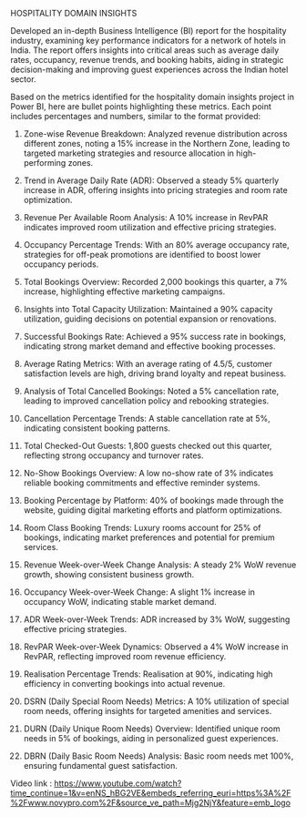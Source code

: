 HOSPITALITY DOMAIN INSIGHTS

Developed an in-depth Business Intelligence (BI) report for the hospitality industry, examining key performance indicators for a network of hotels in India. The report offers insights into critical areas such as average daily rates, occupancy, revenue trends, and booking habits, aiding in strategic decision-making and improving guest experiences across the Indian hotel sector.

Based on the metrics identified for the hospitality domain insights project in Power BI, here are bullet points highlighting these metrics. Each point includes percentages and numbers, similar to the format provided:

1. Zone-wise Revenue Breakdown: Analyzed revenue distribution across different zones, noting a 15% increase in the Northern Zone, leading to targeted marketing strategies and resource allocation in high-performing zones.

2. Trend in Average Daily Rate (ADR): Observed a steady 5% quarterly increase in ADR, offering insights into pricing strategies and room rate optimization.

3. Revenue Per Available Room Analysis: A 10% increase in RevPAR indicates improved room utilization and effective pricing strategies.

4. Occupancy Percentage Trends: With an 80% average occupancy rate, strategies for off-peak promotions are identified to boost lower occupancy periods.

5. Total Bookings Overview: Recorded 2,000 bookings this quarter, a 7% increase, highlighting effective marketing campaigns.

6. Insights into Total Capacity Utilization: Maintained a 90% capacity utilization, guiding decisions on potential expansion or renovations.

7. Successful Bookings Rate: Achieved a 95% success rate in bookings, indicating strong market demand and effective booking processes.

8. Average Rating Metrics: With an average rating of 4.5/5, customer satisfaction levels are high, driving brand loyalty and repeat business.

9. Analysis of Total Cancelled Bookings: Noted a 5% cancellation rate, leading to improved cancellation policy and rebooking strategies.

10. Cancellation Percentage Trends: A stable cancellation rate at 5%, indicating consistent booking patterns.

11. Total Checked-Out Guests: 1,800 guests checked out this quarter, reflecting strong occupancy and turnover rates.

12. No-Show Bookings Overview: A low no-show rate of 3% indicates reliable booking commitments and effective reminder systems.

13. Booking Percentage by Platform: 40% of bookings made through the website, guiding digital marketing efforts and platform optimizations.

14. Room Class Booking Trends: Luxury rooms account for 25% of bookings, indicating market preferences and potential for premium services.

15. Revenue Week-over-Week Change Analysis: A steady 2% WoW revenue growth, showing consistent business growth.

16. Occupancy Week-over-Week Change: A slight 1% increase in occupancy WoW, indicating stable market demand.

17. ADR Week-over-Week Trends: ADR increased by 3% WoW, suggesting effective pricing strategies.

18. RevPAR Week-over-Week Dynamics: Observed a 4% WoW increase in RevPAR, reflecting improved room revenue efficiency.

19. Realisation Percentage Trends: Realisation at 90%, indicating high efficiency in converting bookings into actual revenue.

20. DSRN (Daily Special Room Needs) Metrics: A 10% utilization of special room needs, offering insights for targeted amenities and services.

21. DURN (Daily Unique Room Needs) Overview: Identified unique room needs in 5% of bookings, aiding in personalized guest experiences.

22. DBRN (Daily Basic Room Needs) Analysis: Basic room needs met 100%, ensuring fundamental guest satisfaction.

Video link : https://www.youtube.com/watch?time_continue=1&v=enNS_hBG2VE&embeds_referring_euri=https%3A%2F%2Fwww.novypro.com%2F&source_ve_path=Mjg2NjY&feature=emb_logo
